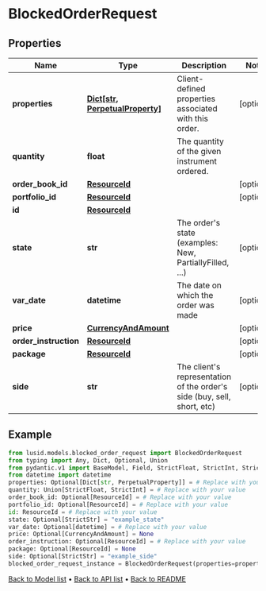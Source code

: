 # BlockedOrderRequest

## Properties
Name | Type | Description | Notes
------------ | ------------- | ------------- | -------------
**properties** | [**Dict[str, PerpetualProperty]**](PerpetualProperty.md) | Client-defined properties associated with this order. | [optional] 
**quantity** | **float** | The quantity of the given instrument ordered. | 
**order_book_id** | [**ResourceId**](ResourceId.md) |  | [optional] 
**portfolio_id** | [**ResourceId**](ResourceId.md) |  | [optional] 
**id** | [**ResourceId**](ResourceId.md) |  | 
**state** | **str** | The order&#39;s state (examples: New, PartiallyFilled, ...) | [optional] 
**var_date** | **datetime** | The date on which the order was made | [optional] 
**price** | [**CurrencyAndAmount**](CurrencyAndAmount.md) |  | [optional] 
**order_instruction** | [**ResourceId**](ResourceId.md) |  | [optional] 
**package** | [**ResourceId**](ResourceId.md) |  | [optional] 
**side** | **str** | The client&#39;s representation of the order&#39;s side (buy, sell, short, etc) | [optional] 
## Example

```python
from lusid.models.blocked_order_request import BlockedOrderRequest
from typing import Any, Dict, Optional, Union
from pydantic.v1 import BaseModel, Field, StrictFloat, StrictInt, StrictStr
from datetime import datetime
properties: Optional[Dict[str, PerpetualProperty]] = # Replace with your value
quantity: Union[StrictFloat, StrictInt] = # Replace with your value
order_book_id: Optional[ResourceId] = # Replace with your value
portfolio_id: Optional[ResourceId] = # Replace with your value
id: ResourceId = # Replace with your value
state: Optional[StrictStr] = "example_state"
var_date: Optional[datetime] = # Replace with your value
price: Optional[CurrencyAndAmount] = None
order_instruction: Optional[ResourceId] = # Replace with your value
package: Optional[ResourceId] = None
side: Optional[StrictStr] = "example_side"
blocked_order_request_instance = BlockedOrderRequest(properties=properties, quantity=quantity, order_book_id=order_book_id, portfolio_id=portfolio_id, id=id, state=state, var_date=var_date, price=price, order_instruction=order_instruction, package=package, side=side)

```

[Back to Model list](../README.md#documentation-for-models) &#8226; [Back to API list](../README.md#documentation-for-api-endpoints) &#8226; [Back to README](../README.md)

